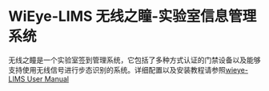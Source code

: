 # WiEye-LIMS 无线之瞳-实验室信息管理系统

无线之瞳是一个实验室签到管理系统，它包括了多种方式认证的门禁设备以及能够支持使用无线信号进行步态识别的系统。详细配置以及安装教程请参照[wieye-LIMS User Manual](./WiEye-LIMS_User_Manual)
